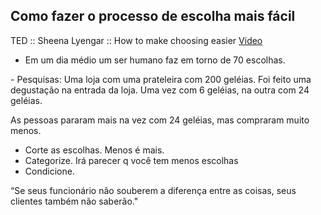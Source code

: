 ## Como fazer o processo de escolha mais fácil
TED :: Sheena Lyengar :: How to make choosing easier
[Video](https://www.ted.com/talks/sheena_iyengar_how_to_make_choosing_easier?language=pt)

- Em um dia médio um ser humano faz em torno de 70 escolhas.

- Pesquisas: Uma loja com uma prateleira com 200 geléias. Foi feito uma degustação na entrada da loja. Uma vez com 6 geléias, na outra com 24 geléias. 

As pessoas pararam mais na vez com 24 geléias, mas compraram muito menos.

- Corte as escolhas. Menos é mais.
- Categorize. Irá parecer q você tem menos escolhas
- Condicione.

“Se seus funcionário não souberem a diferença entre as coisas, seus clientes também não saberão."

